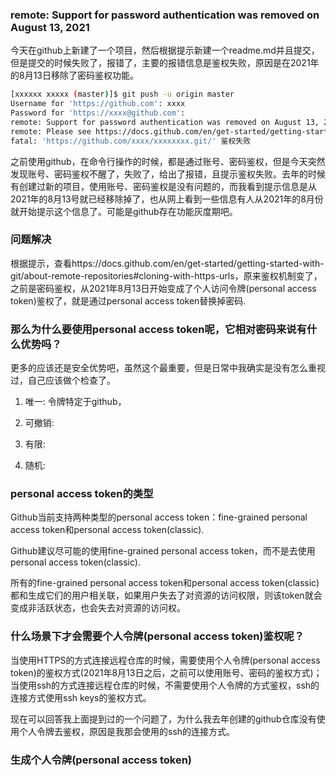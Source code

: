 ### remote: Support for password authentication was removed on August 13, 2021

今天在github上新建了一个项目，然后根据提示新建一个readme.md并且提交，但是提交的时候失败了，报错了，主要的报错信息是鉴权失败，原因是在2021年的8月13日移除了密码鉴权功能。

```bash
[xxxxxx xxxxx (master)]$ git push -u origin master
Username for 'https://github.com': xxxx
Password for 'https://xxxx@github.com': 
remote: Support for password authentication was removed on August 13, 2021.
remote: Please see https://docs.github.com/en/get-started/getting-started-with-git/about-remote-repositories#cloning-with-https-urls for information on currently recommended modes of authentication.
fatal: 'https://github.com/xxxx/xxxxxxxx.git/' 鉴权失败
```

之前使用github，在命令行操作的时候，都是通过账号、密码鉴权，但是今天突然发现账号、密码鉴权不醒了，失败了，给出了报错，且提示鉴权失败。去年的时候有创建过新的项目，使用账号、密码鉴权是没有问题的，而我看到提示信息是从2021年的8月13号就已经移除掉了，也从网上看到一些信息有人从2021年的8月份就开始提示这个信息了。可能是github存在功能灰度期吧。

### 问题解决

根据提示，查看https://docs.github.com/en/get-started/getting-started-with-git/about-remote-repositories#cloning-with-https-urls，原来鉴权机制变了，之前是密码鉴权，从2021年8月13日开始变成了个人访问令牌(personal access token)鉴权了，就是通过personal access token替换掉密码.

### 那么为什么要使用personal access token呢，它相对密码来说有什么优势吗？

更多的应该还是安全优势吧，虽然这个最重要，但是日常中我确实是没有怎么重视过，自己应该做个检查了。

1. 唯一: 令牌特定于github，

2. 可撤销:

3. 有限:

4. 随机:

### personal access token的类型

Github当前支持两种类型的personal access token：fine-grained personal access token和personal access token(classic).

Github建议尽可能的使用fine-grained personal access token，而不是去使用personal access token(classic).

所有的fine-grained personal access token和personal access token(classic)都和生成它们的用户相关联，如果用户失去了对资源的访问权限，则该token就会变成非活跃状态，也会失去对资源的访问权。

### 什么场景下才会需要个人令牌(personal access token)鉴权呢？

当使用HTTPS的方式连接远程仓库的时候，需要使用个人令牌(personal access token)的鉴权方式(2021年8月13日之后，之前可以使用账号、密码的鉴权方式)；当使用ssh的方式连接远程仓库的时候，不需要使用个人令牌的方式鉴权，ssh的连接方式使用ssh keys的鉴权方式。

现在可以回答我上面提到过的一个问题了，为什么我去年创建的github仓库没有使用个人令牌去鉴权，原因是我那会使用的ssh的连接方式。

### 生成个人令牌(personal access token)

